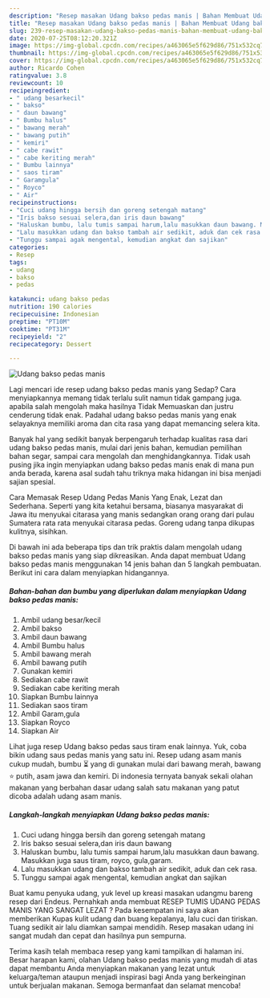 ```yaml
---
description: "Resep masakan Udang bakso pedas manis | Bahan Membuat Udang bakso pedas manis Yang Lezat"
title: "Resep masakan Udang bakso pedas manis | Bahan Membuat Udang bakso pedas manis Yang Lezat"
slug: 239-resep-masakan-udang-bakso-pedas-manis-bahan-membuat-udang-bakso-pedas-manis-yang-lezat
date: 2020-07-25T08:12:20.321Z
image: https://img-global.cpcdn.com/recipes/a463065e5f629d86/751x532cq70/udang-bakso-pedas-manis-foto-resep-utama.jpg
thumbnail: https://img-global.cpcdn.com/recipes/a463065e5f629d86/751x532cq70/udang-bakso-pedas-manis-foto-resep-utama.jpg
cover: https://img-global.cpcdn.com/recipes/a463065e5f629d86/751x532cq70/udang-bakso-pedas-manis-foto-resep-utama.jpg
author: Ricardo Cohen
ratingvalue: 3.8
reviewcount: 10
recipeingredient:
- " udang besarkecil"
- " bakso"
- " daun bawang"
- " Bumbu halus"
- " bawang merah"
- " bawang putih"
- " kemiri"
- " cabe rawit"
- " cabe keriting merah"
- " Bumbu lainnya"
- " saos tiram"
- " Garamgula"
- " Royco"
- " Air"
recipeinstructions:
- "Cuci udang hingga bersih dan goreng setengah matang"
- "Iris bakso sesuai selera,dan iris daun bawang"
- "Haluskan bumbu, lalu tumis sampai harum,lalu masukkan daun bawang. Masukkan juga saus tiram, royco, gula,garam."
- "Lalu masukkan udang dan bakso tambah air sedikit, aduk dan cek rasa."
- "Tunggu sampai agak mengental, kemudian angkat dan sajikan"
categories:
- Resep
tags:
- udang
- bakso
- pedas

katakunci: udang bakso pedas 
nutrition: 190 calories
recipecuisine: Indonesian
preptime: "PT10M"
cooktime: "PT31M"
recipeyield: "2"
recipecategory: Dessert

---
```



![Udang bakso pedas manis](https://img-global.cpcdn.com/recipes/a463065e5f629d86/751x532cq70/udang-bakso-pedas-manis-foto-resep-utama.jpg)

Lagi mencari ide resep udang bakso pedas manis yang Sedap? Cara menyiapkannya memang tidak terlalu sulit namun tidak gampang juga. apabila salah mengolah maka hasilnya Tidak Memuaskan dan justru cenderung tidak enak. Padahal udang bakso pedas manis yang enak selayaknya memiliki aroma dan cita rasa yang dapat memancing selera kita.

Banyak hal yang sedikit banyak berpengaruh terhadap kualitas rasa dari udang bakso pedas manis, mulai dari jenis bahan, kemudian pemilihan bahan segar, sampai cara mengolah dan menghidangkannya. Tidak usah pusing jika ingin menyiapkan udang bakso pedas manis enak di mana pun anda berada, karena asal sudah tahu triknya maka hidangan ini bisa menjadi sajian spesial.

Cara Memasak Resep Udang Pedas Manis Yang Enak, Lezat dan Sederhana. Seperti yang kita ketahui bersama, biasanya masyarakat di Jawa itu menyukai citarasa yang manis sedangkan orang orang dari pulau Sumatera rata rata menyukai citarasa pedas. Goreng udang tanpa dikupas kulitnya, sisihkan.


Di bawah ini ada beberapa tips dan trik praktis dalam mengolah udang bakso pedas manis yang siap dikreasikan. Anda dapat membuat Udang bakso pedas manis menggunakan 14 jenis bahan dan 5 langkah pembuatan. Berikut ini cara dalam menyiapkan hidangannya.

<!--inarticleads1-->

##### Bahan-bahan dan bumbu yang diperlukan dalam menyiapkan Udang bakso pedas manis:

1. Ambil  udang besar/kecil
1. Ambil  bakso
1. Ambil  daun bawang
1. Ambil  Bumbu halus
1. Ambil  bawang merah
1. Ambil  bawang putih
1. Gunakan  kemiri
1. Sediakan  cabe rawit
1. Sediakan  cabe keriting merah
1. Siapkan  Bumbu lainnya
1. Sediakan  saos tiram
1. Ambil  Garam,gula
1. Siapkan  Royco
1. Siapkan  Air


Lihat juga resep Udang bakso pedas saus tiram enak lainnya. Yuk, coba bikin udang saus pedas manis yang satu ini. Resep udang asam manis cukup mudah, bumbu ⏳ yang di gunakan mulai dari bawang merah, bawang ⭐ putih, asam jawa dan kemiri. Di indonesia ternyata banyak sekali olahan makanan yang berbahan dasar udang salah satu makanan yang patut dicoba adalah udang asam manis. 

<!--inarticleads2-->

##### Langkah-langkah menyiapkan Udang bakso pedas manis:

1. Cuci udang hingga bersih dan goreng setengah matang
1. Iris bakso sesuai selera,dan iris daun bawang
1. Haluskan bumbu, lalu tumis sampai harum,lalu masukkan daun bawang. Masukkan juga saus tiram, royco, gula,garam.
1. Lalu masukkan udang dan bakso tambah air sedikit, aduk dan cek rasa.
1. Tunggu sampai agak mengental, kemudian angkat dan sajikan


Buat kamu penyuka udang, yuk level up kreasi masakan udangmu bareng resep dari Endeus. Pernahkah anda membuat RESEP TUMIS UDANG PEDAS MANIS YANG SANGAT LEZAT ? Pada kesempatan ini saya akan memberikan Kupas kulit udang dan buang kepalanya, lalu cuci dan tiriskan. Tuang sedikit air lalu diamkan sampai mendidih. Resep masakan udang ini sangat mudah dan cepat dan hasilnya pun sempurna. 

Terima kasih telah membaca resep yang kami tampilkan di halaman ini. Besar harapan kami, olahan Udang bakso pedas manis yang mudah di atas dapat membantu Anda menyiapkan makanan yang lezat untuk keluarga/teman ataupun menjadi inspirasi bagi Anda yang berkeinginan untuk berjualan makanan. Semoga bermanfaat dan selamat mencoba!
